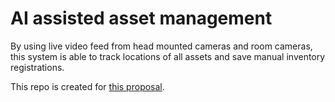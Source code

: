 # AI assisted asset management

By using live video feed from head mounted cameras and room cameras, this system is able to track locations of all assets and save manual inventory registrations.

This repo is created for [this proposal](https://github.com/sysadminsmedia/homebox/discussions/915).
